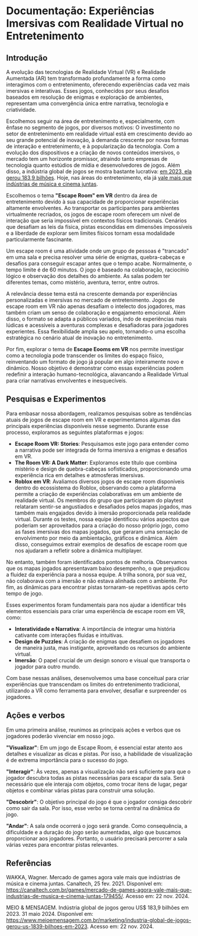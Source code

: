 # Documentação: Experiências Imersivas com Realidade Virtual no Entretenimento  
## Introdução  

A evolução das tecnologias de Realidade Virtual (VR) e Realidade Aumentada (AR) tem transformado profundamente a forma como interagimos com o entretenimento, oferecendo experiências cada vez mais imersivas e interativas. Esses jogos, conhecidos por seus desafios baseados em resolução de enigmas e exploração de ambientes, representam uma convergência única entre narrativa, tecnologia e criatividade.  

Escolhemos seguir na área de entretenimento e, especialmente, com ênfase no segmento de jogos, por diversos motivos: O investimento no setor de entretenimento em realidade virtual está em crescimento devido ao seu grande potencial de inovação, à demanda crescente por novas formas de interação e entretenimento, e à popularização da tecnologia. Com a evolução dos dispositivos e a criação de novos conteúdos imersivos, o mercado tem um horizonte promissor, atraindo tanto empresas de tecnologia quanto estúdios de mídia e desenvolvedores de jogos.
Além disso, a indústria global de jogos se mostra bastante lucrativa: [em 2023, ela gerou 183,9 bilhões](https://www.meioemensagem.com.br/marketing/industria-global-de-jogos-gerou-us-1839-bilhoes-em-2023). Hoje, nas áreas do entretenimento, ela já [vale mais que indústrias de música e cinema juntas](https://canaltech.com.br/games/mercado-de-games-agora-vale-mais-que-industrias-de-musica-e-cinema-juntas-179455/). 

Escolhemos o tema **"Escape Room" em VR** dentro da área de entretenimento devido à sua capacidade de proporcionar experiências altamente envolventes. Ao transportar os participantes para ambientes virtualmente recriados, os jogos de escape room oferecem um nível de interação que seria impossível em contextos físicos tradicionais. Cenários que desafiam as leis da física, pistas escondidas em dimensões impossíveis e a liberdade de explorar sem limites físicos tornam essa modalidade particularmente fascinante. 

Um escape room é uma atividade onde um grupo de pessoas é "trancado" em uma sala e precisa resolver uma série de enigmas, quebra-cabeças e desafios para conseguir escapar antes que o tempo acabe. Normalmente, o tempo limite é de 60 minutos. O jogo é baseado na colaboração, raciocínio lógico e observação dos detalhes do ambiente. As salas podem ter diferentes temas, como mistério, aventura, terror, entre outros.

A relevância desse tema está na crescente demanda por experiências personalizadas e imersivas no mercado de entretenimento. Jogos de escape room em VR não apenas desafiam o intelecto dos jogadores, mas também criam um senso de colaboração e engajamento emocional. Além disso, o formato se adapta a públicos variados, indo de experiências mais lúdicas e acessíveis a aventuras complexas e desafiadoras para jogadores experientes. Essa flexibilidade amplia seu apelo, tornando-o uma escolha estratégica no cenário atual de inovação no entretenimento.  

Por fim, explorar o tema de **Escape Eooms em VR** nos permite investigar como a tecnologia pode transcender os limites do espaço físico, reinventando um formato de jogo já popular em algo inteiramente novo e dinâmico. Nosso objetivo é demonstrar como essas experiências podem redefinir a interação humano-tecnológica, alavancando a Realidade Virtual para criar narrativas envolventes e inesquecíveis.  

## Pesquisas e Experimentos  

Para embasar nossa abordagem, realizamos pesquisas sobre as tendências atuais de jogos de escape room em VR e experimentamos algumas das principais experiências disponíveis nesse segmento. Durante esse processo, exploramos as seguintes plataformas e jogos:  

- **Escape Room VR: Stories**: Pesquisamos este jogo para entender como a narrativa pode ser integrada de forma imersiva a enigmas e desafios em VR.  
- **The Room VR: A Dark Matter**: Exploramos este título que combina mistério e design de quebra-cabeças sofisticados, proporcionando uma experiência rica em detalhes e atmosferas imersivas.  
- **Roblox em VR**: Avaliamos diversos jogos de escape room disponíveis dentro do ecossistema do Roblox, observando como a plataforma permite a criação de experiências colaborativas em um ambiente de realidade virtual. Os membros do grupo que participaram do playtest relataram sentir-se angustiados e desafiados pelos mapas jogados, mas também mais engajados devido à imersão proporcionada pela realidade virtual.
Durante os testes, nossa equipe identificou vários aspectos que poderiam ser aproveitados para a criação do nosso próprio jogo, como as fases imersivas dos mapas jogados, que geraram uma sensação de envolvimento por meio da ambientação, gráficos e dinâmica. Além disso, conseguimos extrair exemplos de desafios de escape room que nos ajudaram a refletir sobre a dinâmica multiplayer.

No entanto, também foram identificados pontos de melhoria. Observamos que os mapas jogados apresentavam baixo desempenho, o que prejudicou a fluidez da experiência para a nossa equipe. A trilha sonora, por sua vez, não colaborava com a imersão e não estava alinhada com o ambiente. Por fim, as dinâmicas para encontrar pistas tornaram-se repetitivas após certo tempo de jogo.

Esses experimentos foram fundamentais para nos ajudar a identificar três elementos essenciais para criar uma experiência de escape room em VR, como:

- **Interatividade e Narrativa**: A importância de integrar uma história cativante com interações fluidas e intuitivas.  
- **Design de Puzzles**: A criação de enigmas que desafiem os jogadores de maneira justa, mas instigante, aproveitando os recursos do ambiente virtual.  
- **Imersão**: O papel crucial de um design sonoro e visual que transporta o jogador para outro mundo.  

Com base nessas análises, desenvolvemos uma base conceitual para criar experiências que transcendam os limites do entretenimento tradicional, utilizando a VR como ferramenta para envolver, desafiar e surpreender os jogadores.  

## Ações e verbos

Em uma primeira análise, reunimos as principais ações e verbos que os jogadores poderão vivenciar em nosso jogo.

**"Visualizar"**: Em um jogo de Escape Room, é essencial estar atento aos detalhes e visualizar as dicas e pistas. Por isso, a habilidade de visualização é de extrema importância para o sucesso do jogo.

**"Interagir"**: Às vezes, apenas a visualização não será suficiente para que o jogador descubra todas as pistas necessárias para escapar da sala. Será necessário que ele interaja com objetos, como trocar itens de lugar, pegar objetos e combinar várias pistas para construir uma solução.

**"Descobrir"**: O objetivo principal do jogo é que o jogador consiga descobrir como sair da sala. Por isso, esse verbo se torna central na dinâmica do jogo.

**"Andar"**: A sala onde ocorrerá o jogo será grande. Como consequência, a dificuldade e a duração do jogo serão aumentadas, algo que buscamos proporcionar aos jogadores. Portanto, o usuário precisará percorrer a sala várias vezes para encontrar pistas relevantes.

## Referências
WAKKA, Wagner. Mercado de games agora vale mais que indústrias de música e cinema juntas. Canaltech, 25 fev. 2021. Disponível em: https://canaltech.com.br/games/mercado-de-games-agora-vale-mais-que-industrias-de-musica-e-cinema-juntas-179455/. Acesso em: 22 nov. 2024.

MEIO & MENSAGEM. Indústria global de jogos gerou US$ 183,9 bilhões em 2023. 31 maio 2024. Disponível em: https://www.meioemensagem.com.br/marketing/industria-global-de-jogos-gerou-us-1839-bilhoes-em-2023. Acesso em: 22 nov. 2024.


